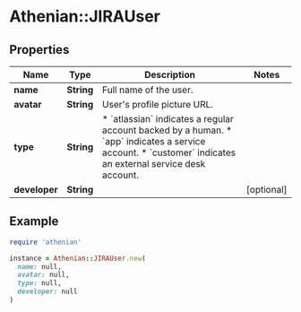 # Athenian::JIRAUser

## Properties

| Name | Type | Description | Notes |
| ---- | ---- | ----------- | ----- |
| **name** | **String** | Full name of the user. |  |
| **avatar** | **String** | User&#39;s profile picture URL. |  |
| **type** | **String** | * &#x60;atlassian&#x60; indicates a regular account backed by a human. * &#x60;app&#x60; indicates a service account. * &#x60;customer&#x60; indicates an external service desk account. |  |
| **developer** | **String** |  | [optional] |

## Example

```ruby
require 'athenian'

instance = Athenian::JIRAUser.new(
  name: null,
  avatar: null,
  type: null,
  developer: null
)
```

